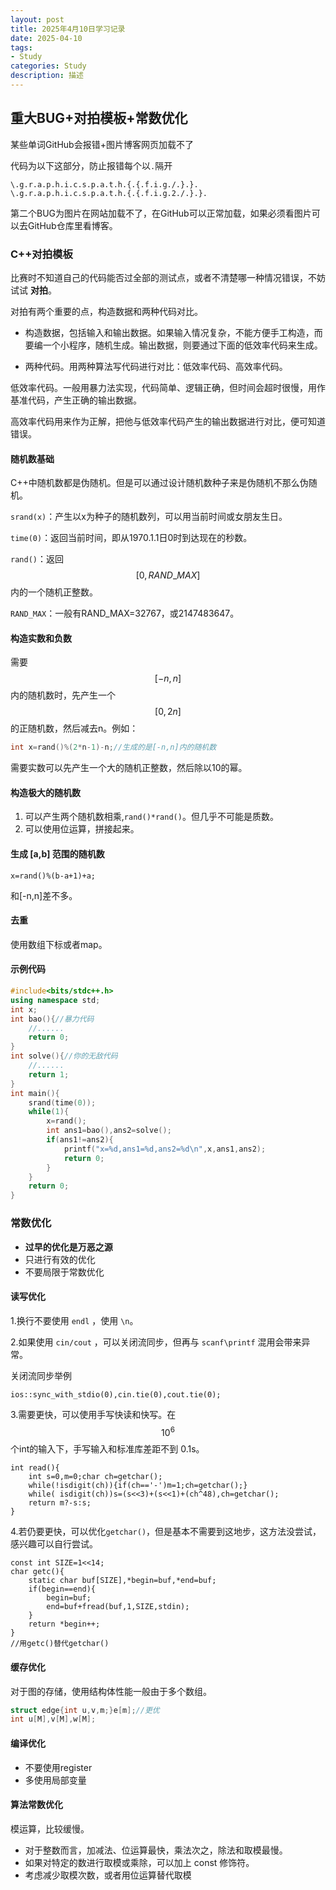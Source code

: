 ```yaml
---
layout: post
title: 2025年4月10日学习记录
date: 2025-04-10
tags:
- Study
categories: Study
description: 描述
---
```


## 重大BUG+对拍模板+常数优化
某些单词GitHub会报错+图片博客网页加载不了

<!-- more -->

代码为以下这部分，防止报错每个以`.`隔开

```
\.g.r.a.p.h.i.c.s.p.a.t.h.{.{.f.i.g./.}.}.
\.g.r.a.p.h.i.c.s.p.a.t.h.{.{.f.i.g.2./.}.}.
```

第二个BUG为图片在网站加载不了，在GitHub可以正常加载，如果必须看图片可以去GitHub仓库里看博客。

### C++对拍模板

比赛时不知道自己的代码能否过全部的测试点，或者不清楚哪一种情况错误，不妨试试 **对拍**。

对拍有两个重要的点，构造数据和两种代码对比。

- 构造数据，包括输入和输出数据。如果输入情况复杂，不能方便手工构造，而要编一个小程序，随机生成。输出数据，则要通过下面的低效率代码来生成。

- 两种代码。用两种算法写代码进行对比：低效率代码、高效率代码。

低效率代码。一般用暴力法实现，代码简单、逻辑正确，但时间会超时很慢，用作基准代码，产生正确的输出数据。

高效率代码用来作为正解，把他与低效率代码产生的输出数据进行对比，便可知道错误。

#### 随机数基础

C++中随机数都是伪随机。但是可以通过设计随机数种子来是伪随机不那么伪随机。

`srand(x)`：产生以x为种子的随机数列，可以用当前时间或女朋友生日。

`time(0)`：返回当前时间，即从1970.1.1日0时到达现在的秒数。

`rand()`：返回$$[0,RAND\_MAX]$$内的一个随机正整数。

`RAND_MAX`：一般有RAND_MAX=32767，或2147483647。

#### 构造实数和负数

需要$$[-n,n]$$内的随机数时，先产生一个$$[0,2n]$$的正随机数，然后减去n。例如：

```C++
int x=rand()%(2*n-1)-n;//生成的是[-n,n]内的随机数
```

需要实数可以先产生一个大的随机正整数，然后除以10的幂。

#### 构造极大的随机数

1. 可以产生两个随机数相乘,`rand()*rand()`。但几乎不可能是质数。
2. 可以使用位运算，拼接起来。

#### 生成 [a,b] 范围的随机数

```
x=rand()%(b-a+1)+a;
```

和[-n,n]差不多。

#### 去重

使用数组下标或者map。

#### 示例代码

```c++
#include<bits/stdc++.h>
using namespace std;
int x;
int bao(){//暴力代码
	//......
	return 0;
}
int solve(){//你的无敌代码
	//......
	return 1;
}
int main(){
	srand(time(0));
	while(1){
		x=rand();
		int ans1=bao(),ans2=solve();
		if(ans1!=ans2){
			printf("x=%d,ans1=%d,ans2=%d\n",x,ans1,ans2);
			return 0;
		}
	}
	return 0;
}
```

### 常数优化

- **过早的优化是万恶之源**
- 只进行有效的优化
- 不要局限于常数优化

#### 读写优化

1.换行不要使用 `endl` ，使用 `\n`。

2.如果使用 `cin/cout` ，可以关闭流同步，但再与 `scanf\printf` 混用会带来异常。

关闭流同步举例

```
ios::sync_with_stdio(0),cin.tie(0),cout.tie(0);
```

3.需要更快，可以使用手写快读和快写。在 $$10^6$$个int的输入下，手写输入和标准库差距不到 0.1s。

```
int read(){
	int s=0,m=0;char ch=getchar();
	while(!isdigit(ch)){if(ch=='-')m=1;ch=getchar();}
	while( isdigit(ch))s=(s<<3)+(s<<1)+(ch^48),ch=getchar();
	return m?-s:s;
}
```

4.若仍要更快，可以优化`getchar()`，但是基本不需要到这地步，这方法没尝试，感兴趣可以自行尝试。

```
const int SIZE=1<<14;
char getc(){
	static char buf[SIZE],*begin=buf,*end=buf;
	if(begin==end){
		begin=buf;
		end=buf+fread(buf,1,SIZE,stdin);
	}
	return *begin++;
}
//用getc()替代getchar()
```



#### 缓存优化

对于图的存储，使用结构体性能一般由于多个数组。

```c++
struct edge{int u,v,m;}e[m];//更优
int u[M],v[M],w[M];
```

#### 编译优化

- 不要使用register
- 多使用局部变量

#### 算法常数优化

模运算，比较缓慢。

- 对于整数而言，加减法、位运算最快，乘法次之，除法和取模最慢。
- 如果对特定的数进行取模或乘除，可以加上 const 修饰符。
- 考虑减少取模次数，或者用位运算替代取模

